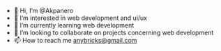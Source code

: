 - 👋 Hi, I’m @Akpanero
- 👀 I’m interested in web development and ui/ux
- 🌱 I’m currently learning web development
- 💞️ I’m looking to collaborate on projects concerning web development
- 📫 How to reach me anybricks@gmail.com

<!---
Akpanero/Akpanero is a ✨ special ✨ repository because its `README.md` (this file) appears on your GitHub profile.
You can click the Preview link to take a look at your changes.
--->
